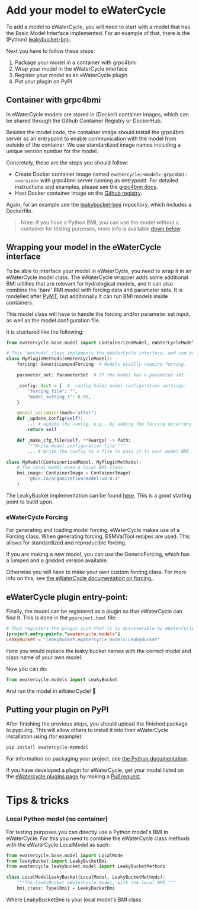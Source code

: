 # Add your model to eWaterCycle

To add a model to eWaterCycle, you will need to start with a model that has the Basic Model Interface implemented.
For an example of that, there is the (Python) [leakybucket-bmi](https://github.com/eWaterCycle/leakybucket-bmi).

Next you have to follow these steps:

1. Package your model in a container with grpc4bmi
2. Wrap your model in the eWaterCycle interface 
3. Register your model as an eWaterCycle plugin
4. Put your plugin on PyPI

## Container with grpc4bmi
In eWaterCycle models are stored in (Docker) container images, which can be shared through the Github Container Registry or DockerHub.

Besides the model code, the container image should install the grpc4bmi server as an entrypoint to enable communication with the model from outside of the container.
We use standardized image names including a unique version number for the model.

Concretely, these are the steps you should follow:
 - Create Docker container image named `ewatercycle/<model>-grpc4bmi:<version>` with grpc4bmi server running as entrypoint. For detailed instructions and examples, please see the [grpc4bmi docs](https://grpc4bmi.readthedocs.io/en/latest/container/building.html).
 - Host Docker container image on the [Github registry](https://docs.github.com/en/packages/working-with-a-github-packages-registry/working-with-the-container-registry).

Again, for an example see the [leakybucket-bmi](https://github.com/eWaterCycle/leakybucket-bmi) repository, which includes a Dockerfile.

> Note: if you have a Python BMI, you can use the model without a container for testing purposes, more info is available [down below](#local-python-model-no-container).

## Wrapping your model in the eWaterCycle interface

To be able to interface your model in eWaterCycle, you need to wrap it in an eWaterCycle model class.
The eWaterCycle wrapper adds some additional BMI utilities that are relevant for hydrological models, and it can also combine the 'bare' BMI model with forcing data and parameter sets. It is modelled after [PyMT](https://csdms.colorado.edu/wiki/PyMT), but additionally it can run BMI models inside containers.

This model class will have to handle the forcing and/or parameter set input, as well as the model configuration file.

It is stuctured like the following:

```py
from ewatercycle.base.model import ContainerizedModel, eWaterCycleModel

# This "methods" class implements the eWaterCycle interface, and can be reused.
class MyPluginMethods(eWaterCycleModel):
    forcing: GenericLumpedForcing  # Models usually require forcing.

    parameter_set: ParameterSet  # If the model has a parameter set

    _config: dict = {  # _config holds model configuration settings:
        "forcing_file": "",
        "model_setting_1": 0.05,
    }

    @model_validator(mode="after")
    def _update_config(self):
        ... # Update the config, e.g., by adding the forcing directory.
        return self

    def _make_cfg_file(self, **kwargs) -> Path:
        """Write model configuration file."""
        ... # Write the config to a file to pass it to your model BMI.

class MyModel(ContainerizedModel, MyPluginMethods):
    # The local model uses a local BMI class
    bmi_image: ContainerImage = ContainerImage(
        "ghcr.io/organization/model:v0.0.1"
    )
```

The LeakyBucket implementation can be found [here](src/ewatercycle_leakybucket/model.py).
This is a good starting point to build upon.

### eWaterCycle Forcing

For generating and loading model forcing, eWaterCycle makes use of a Forcing class.
When generating forcing, ESMValTool recipes are used. This allows for standardized and reproducible forcing.

If you are making a new model, you can use the GenericForcing, which has a lumped and a gridded version available.

Otherwise you will have to make your own custom forcing class. For more info on this, see [the eWaterCycle documentation on forcing.](https://ewatercycle.readthedocs.io/en/latest/user_guide.html#Forcing-data).


## eWaterCycle plugin entry-point:
Finally, the model can be registered as a plugin so that eWaterCycle can find it.
This is done in the `pyproject.toml` file:

```toml
# This registers the plugin such that it is discoverable by eWaterCycle
[project.entry-points."ewatercycle.models"]
LeakyBucket = "leakybucket.ewatercycle_models:LeakyBucket"
```

Here you would replace the leaky bucket names with the correct model and class name of your own model.

Now you can do:

```py
from ewatercycle.models import LeakyBucket
```

And run the model in eWaterCycle! 🚀


## Putting your plugin on PyPI

After finishing the previous steps, you should upload the finished package to pypi.org.
This will allow others to install it into their eWaterCycle installation using (for example):
```sh
pip install ewatercycle-mymodel
```

For information on packaging your project, see [the Python documentation](https://packaging.python.org/en/latest/tutorials/packaging-projects/).

If you have developed a plugin for eWaterCycle, get your model listed on the [eWatercycle plugins page](https://ewatercycle.readthedocs.io/en/latest/plugins.html) by making a [Pull request](https://github.com/eWaterCycle/ewatercycle/edit/main/docs/plugins.rst).

# Tips & tricks

### Local Python model (no container)
For testing purposes you can directly use a Python model's BMI in eWaterCycle.
For this you need to combine the eWaterCycle class methods with the eWaterCycle LocalModel as such:

```py
from ewatercycle.base.model import LocalMode
from leakybucket import LeakyBucketBmi
from ewatercycle_leakybucket.model import LeakyBucketMethods

class LocalModelLeakyBucket(LocalModel, LeakyBucketMethods):
    """The LeakyBucket eWaterCycle model, with the local BMI."""
    bmi_class: Type[Bmi] = LeakyBucketBmi
```

Where LeakyBucketBmi is your local model's BMI class.
